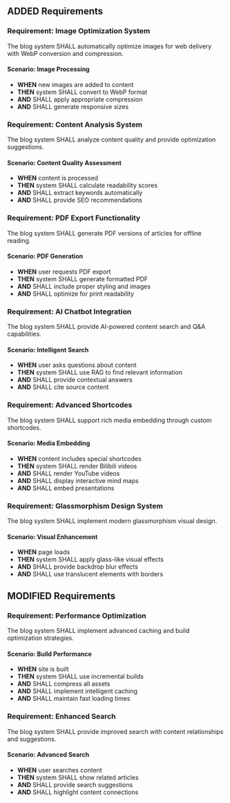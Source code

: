 ## ADDED Requirements

### Requirement: Image Optimization System
The blog system SHALL automatically optimize images for web delivery with WebP conversion and compression.

#### Scenario: Image Processing
- **WHEN** new images are added to content
- **THEN** system SHALL convert to WebP format
- **AND** SHALL apply appropriate compression
- **AND** SHALL generate responsive sizes

### Requirement: Content Analysis System
The blog system SHALL analyze content quality and provide optimization suggestions.

#### Scenario: Content Quality Assessment
- **WHEN** content is processed
- **THEN** system SHALL calculate readability scores
- **AND** SHALL extract keywords automatically
- **AND** SHALL provide SEO recommendations

### Requirement: PDF Export Functionality
The blog system SHALL generate PDF versions of articles for offline reading.

#### Scenario: PDF Generation
- **WHEN** user requests PDF export
- **THEN** system SHALL generate formatted PDF
- **AND** SHALL include proper styling and images
- **AND** SHALL optimize for print readability

### Requirement: AI Chatbot Integration
The blog system SHALL provide AI-powered content search and Q&A capabilities.

#### Scenario: Intelligent Search
- **WHEN** user asks questions about content
- **THEN** system SHALL use RAG to find relevant information
- **AND** SHALL provide contextual answers
- **AND** SHALL cite source content

### Requirement: Advanced Shortcodes
The blog system SHALL support rich media embedding through custom shortcodes.

#### Scenario: Media Embedding
- **WHEN** content includes special shortcodes
- **THEN** system SHALL render Bilibili videos
- **AND** SHALL render YouTube videos
- **AND** SHALL display interactive mind maps
- **AND** SHALL embed presentations

### Requirement: Glassmorphism Design System
The blog system SHALL implement modern glassmorphism visual design.

#### Scenario: Visual Enhancement
- **WHEN** page loads
- **THEN** system SHALL apply glass-like visual effects
- **AND** SHALL provide backdrop blur effects
- **AND** SHALL use translucent elements with borders

## MODIFIED Requirements

### Requirement: Performance Optimization
The blog system SHALL implement advanced caching and build optimization strategies.

#### Scenario: Build Performance
- **WHEN** site is built
- **THEN** system SHALL use incremental builds
- **AND** SHALL compress all assets
- **AND** SHALL implement intelligent caching
- **AND** SHALL maintain fast loading times

### Requirement: Enhanced Search
The blog system SHALL provide improved search with content relationships and suggestions.

#### Scenario: Advanced Search
- **WHEN** user searches content
- **THEN** system SHALL show related articles
- **AND** SHALL provide search suggestions
- **AND** SHALL highlight content connections
